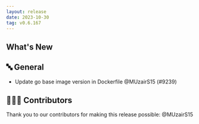 ```yaml
---
layout: release
date: 2023-10-30
tag: v0.6.167
---
```


## What's New
## 🔤 General
- Update go base image version in Dockerfile @MUzairS15 (#9239)

## 👨🏽‍💻 Contributors

Thank you to our contributors for making this release possible:
@MUzairS15
